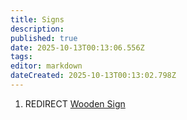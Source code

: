 ```yaml
---
title: Signs
description: 
published: true
date: 2025-10-13T00:13:06.556Z
tags: 
editor: markdown
dateCreated: 2025-10-13T00:13:02.798Z
---
```


1.  REDIRECT [Wooden Sign](Wooden_Sign "wikilink")